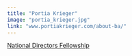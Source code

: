 ```yaml
---
title: "Portia Krieger"
image: "portia_krieger.jpg"
link: "www.portiakrieger.com/about-ba/"
---
```


[National Directors Fellowship](/affiliated-artists/national-directors-fellowship)